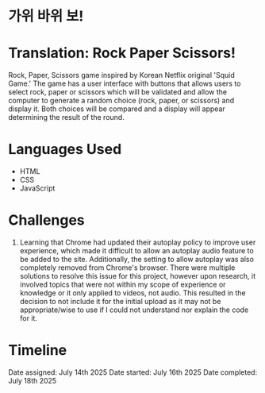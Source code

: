 # 가위 바위 보!
# Translation: Rock Paper Scissors!

Rock, Paper, Scissors game inspired by Korean Netflix original 'Squid Game.'
The game has a user interface with buttons that allows users to select rock, paper or scissors which will be validated and allow the computer to generate a random choice (rock, paper, or scissors) and display it. Both choices will be compared and a display will appear determining the result of the round.

# Languages Used
- HTML
- CSS
- JavaScript

# Challenges
1. Learning that Chrome had updated their autoplay policy to improve user experience, which made it difficult to allow an autoplay audio feature to be added to the site. Additionally, the setting to allow autoplay was also completely removed from Chrome's browser. There were multiple solutions to resolve this issue for this project, however upon research, it involved topics that were not within my scope of experience or knowledge or it only applied to videos, not audio. This resulted in the decision to not include it for the initial upload as it may not be appropriate/wise to use if I could not understand nor explain the code for it.

# Timeline
Date assigned: July 14th 2025
Date started: July 16th 2025
Date completed: July 18th 2025